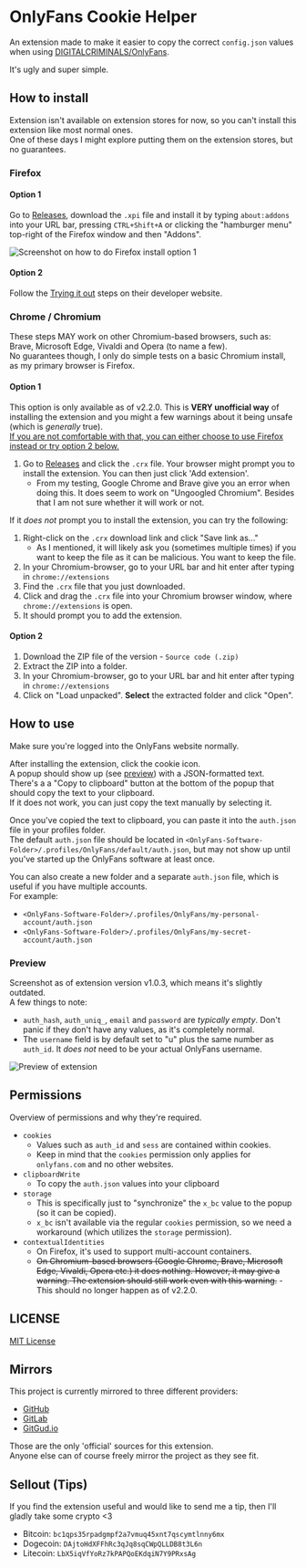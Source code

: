 # OnlyFans Cookie Helper

An extension made to make it easier to copy the correct `config.json` values when using [DIGITALCRIMINALS/OnlyFans](https://github.com/DIGITALCRIMINALS/OnlyFans).

It's ugly and super simple.

## How to install

Extension isn't available on extension stores for now, so you can't install this extension like most normal ones.  
One of these days I might explore putting them on the extension stores, but no guarantees.

### Firefox

#### Option 1

Go to [Releases](https://github.com/M-rcus/OnlyFans-Cookie-Helper/releases), download the `.xpi` file and install it by typing `about:addons` into your URL bar, pressing `CTRL+Shift+A` or clicking the "hamburger menu" top-right of the Firefox window and then "Addons".

![Screenshot on how to do Firefox install option 1](https://i.marcus.pw/ss/2021-04-10_vOzkx1.png)

#### Option 2

Follow the [Trying it out](https://developer.mozilla.org/en-US/docs/Mozilla/Add-ons/WebExtensions/Your_first_WebExtension#Trying_it_out) steps on their developer website.

### Chrome / Chromium

These steps MAY work on other Chromium-based browsers, such as: Brave, Microsoft Edge, Vivaldi and Opera (to name a few).  
No guarantees though, I only do simple tests on a basic Chromium install, as my primary browser is Firefox.

#### Option 1

This option is only available as of v2.2.0. This is **VERY unofficial way** of installing the extension and you might a few warnings about it being unsafe (which is _generally_ true).  
<ins>If you are not comfortable with that, you can either choose to use Firefox instead or try option 2 below.</ins>

1. Go to [Releases](https://github.com/M-rcus/OnlyFans-Cookie-Helper/releases) and click the `.crx` file. Your browser might prompt you to install the extension. You can then just click 'Add extension'.
    - From my testing, Google Chrome and Brave give you an error when doing this. It does seem to work on "Ungoogled Chromium". Besides that I am not sure whether it will work or not.

If it _does not_ prompt you to install the extension, you can try the following:

1. Right-click on the `.crx` download link and click "Save link as..."
    - As I mentioned, it will likely ask you (sometimes multiple times) if you want to keep the file as it can be malicious. You want to keep the file.
2. In your Chromium-browser, go to your URL bar and hit enter after typing in `chrome://extensions`
3. Find the `.crx` file that you just downloaded.
4. Click and drag the `.crx` file into your Chromium browser window, where `chrome://extensions` is open.
5. It should prompt you to add the extension.

#### Option 2

1. Download the ZIP file of the version - `Source code (.zip)`
2. Extract the ZIP into a folder.
3. In your Chromium-browser, go to your URL bar and hit enter after typing in `chrome://extensions`
4. Click on "Load unpacked". **Select** the extracted folder and click "Open".

## How to use

Make sure you're logged into the OnlyFans website normally.

After installing the extension, click the cookie icon.  
A popup should show up (see [preview](#preview)) with a JSON-formatted text.  
There's a a "Copy to clipboard" button at the bottom of the popup that should copy the text to your clipboard.  
If it does not work, you can just copy the text manually by selecting it.

Once you've copied the text to clipboard, you can paste it into the `auth.json` file in your profiles folder.  
The default `auth.json` file should be located in `<OnlyFans-Software-Folder>/.profiles/OnlyFans/default/auth.json`, but may not show up until you've started up the OnlyFans software at least once.

You can also create a new folder and a separate `auth.json` file, which is useful if you have multiple accounts.  
For example:
- `<OnlyFans-Software-Folder>/.profiles/OnlyFans/my-personal-account/auth.json`
- `<OnlyFans-Software-Folder>/.profiles/OnlyFans/my-secret-account/auth.json`

### Preview

Screenshot as of extension version v1.0.3, which means it's slightly outdated.  
A few things to note:
- `auth_hash`, `auth_uniq_`, `email` and `password` are _typically empty_. Don't panic if they don't have any values, as it's completely normal.
- The `username` field is by default set to "u" plus the same number as `auth_id`. It _does not_ need to be your actual OnlyFans username.

![Preview of extension](https://i.marcus.pw/ss/2021-05-20_5hI4rK.png)

## Permissions

Overview of permissions and why they're required.

- `cookies`
    - Values such as `auth_id` and `sess` are contained within cookies.
    - Keep in mind that the `cookies` permission only applies for `onlyfans.com` and no other websites.
- `clipboardWrite`
    - To copy the `auth.json` values into your clipboard
- `storage`
    - This is specifically just to "synchronize" the `x_bc` value to the popup (so it can be copied).
    - `x_bc` isn't available via the regular `cookies` permission, so we need a workaround (which utilizes the `storage` permission).
- `contextualIdentities`
    - On Firefox, it's used to support multi-account containers.
    - ~~On Chromium-based browsers (Google Chrome, Brave, Microsoft Edge, Vivaldi, Opera etc.) it does nothing. However, it may give a warning. The extension should still work even with this warning.~~ - This should no longer happen as of v2.2.0.

## LICENSE

[MIT License](./LICENSE.md)

## Mirrors

This project is currently mirrored to three different providers:

- [GitHub](https://github.com/M-rcus/OnlyFans-Cookie-Helper)
- [GitLab](https://gitlab.com/Maarcus/OnlyFans-Cookie-Helper)
- [GitGud.io](https://gitgud.io/Maarcus/OnlyFans-Cookie-Helper)

Those are the only 'official' sources for this extension.  
Anyone else can of course freely mirror the project as they see fit.

## Sellout (Tips)

If you find the extension useful and would like to send me a tip, then I'll gladly take some crypto <3

- Bitcoin: `bc1qps35rpadgmpf2a7vmuq45xnt7qscymtlnny6mx`
- Dogecoin: `DAjtoHdXFFhRc3qJq8sqCWpQLLDB8t3L6n`
- Litecoin: `LbX5iqVfYoRz7kPAPQoEKdqiN7Y9PRxsAg`
